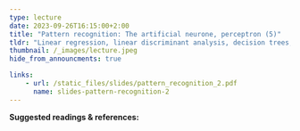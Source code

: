 ```yaml
---
type: lecture
date: 2023-09-26T16:15:00+2:00
title: "Pattern recognition: The artificial neurone, perceptron (5)"
tldr: "Linear regression, linear discriminant analysis, decision trees, linear SVM, nearest neighbours, neural nets"
thumbnail: /_images/lecture.jpeg
hide_from_announcments: true

links: 
    - url: /static_files/slides/pattern_recognition_2.pdf
      name: slides-pattern-recognition-2
---
```


**Suggested readings & references:**
